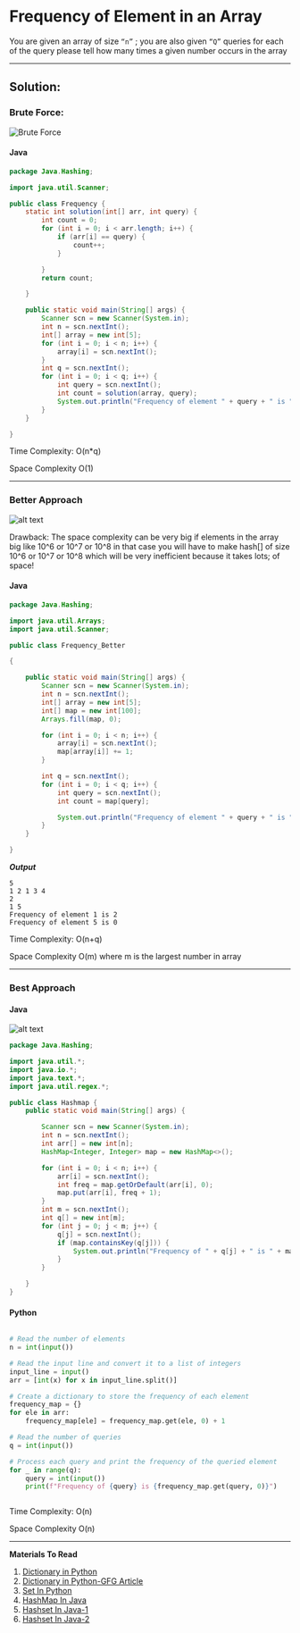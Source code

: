# Frequency of Element in an Array

You are given an array of size `“n”` ; you are also given `“Q”` queries for each of the query please tell how many times a given number occurs in the array

---

## **Solution**:

### **Brute Force**:

![Brute Force](./Images/image.png)

#### Java

```java
package Java.Hashing;

import java.util.Scanner;

public class Frequency {
    static int solution(int[] arr, int query) {
        int count = 0;
        for (int i = 0; i < arr.length; i++) {
            if (arr[i] == query) {
                count++;
            }

        }
        return count;

    }

    public static void main(String[] args) {
        Scanner scn = new Scanner(System.in);
        int n = scn.nextInt();
        int[] array = new int[5];
        for (int i = 0; i < n; i++) {
            array[i] = scn.nextInt();
        }
        int q = scn.nextInt();
        for (int i = 0; i < q; i++) {
            int query = scn.nextInt();
            int count = solution(array, query);
            System.out.println("Frequency of element " + query + " is " + count);
        }
    }

}

```

Time Complexity: O(n\*q)

Space Complexity O(1)

---

### **Better Approach**

![alt text](./Images/image-1.png)

Drawback:
The space complexity can be very big if elements in the array big like 10^6 or 10^7 or 10^8 in that case you will have to make hash[] of size 10^6 or 10^7 or 10^8 which will be very inefficient because it takes lots; of space!

#### Java

```java
package Java.Hashing;

import java.util.Arrays;
import java.util.Scanner;

public class Frequency_Better

{

    public static void main(String[] args) {
        Scanner scn = new Scanner(System.in);
        int n = scn.nextInt();
        int[] array = new int[5];
        int[] map = new int[100];
        Arrays.fill(map, 0);

        for (int i = 0; i < n; i++) {
            array[i] = scn.nextInt();
            map[array[i]] += 1;
        }

        int q = scn.nextInt();
        for (int i = 0; i < q; i++) {
            int query = scn.nextInt();
            int count = map[query];

            System.out.println("Frequency of element " + query + " is " + count);
        }
    }

}


```

**_Output_**

```
5
1 2 1 3 4
2
1 5
Frequency of element 1 is 2
Frequency of element 5 is 0

```

Time Complexity: O(n+q)

Space Complexity O(m) where m is the largest number in array

---

### **Best Approach**

#### Java

![alt text](./Images/image-2.png)

```Java
package Java.Hashing;

import java.util.*;
import java.io.*;
import java.text.*;
import java.util.regex.*;

public class Hashmap {
    public static void main(String[] args) {

        Scanner scn = new Scanner(System.in);
        int n = scn.nextInt();
        int arr[] = new int[n];
        HashMap<Integer, Integer> map = new HashMap<>();

        for (int i = 0; i < n; i++) {
            arr[i] = scn.nextInt();
            int freq = map.getOrDefault(arr[i], 0);
            map.put(arr[i], freq + 1);
        }
        int m = scn.nextInt();
        int q[] = new int[m];
        for (int j = 0; j < m; j++) {
            q[j] = scn.nextInt();
            if (map.containsKey(q[j])) {
                System.out.println("Frequency of " + q[j] + " is " + map.get(q[j]));
            }
        }

    }
}

```

#### Python

```python

# Read the number of elements
n = int(input())

# Read the input line and convert it to a list of integers
input_line = input()
arr = [int(x) for x in input_line.split()]

# Create a dictionary to store the frequency of each element
frequency_map = {}
for ele in arr:
    frequency_map[ele] = frequency_map.get(ele, 0) + 1

# Read the number of queries
q = int(input())

# Process each query and print the frequency of the queried element
for _ in range(q):
    query = int(input())
    print(f"Frequency of {query} is {frequency_map.get(query, 0)}")



```

Time Complexity: O(n)

Space Complexity O(n)

---

**Materials To Read**

1. [Dictionary in Python ](https://docs.python.org/3/library/stdtypes.html#mapping-types-dict)
2. [Dictionary in Python-GFG Article](https://www.geeksforgeeks.org/python-dictionary/)
3. [Set In Python](https://realpython.com/python-sets/)
4. [HashMap In Java](https://www.baeldung.com/java-hashmap)
5. [Hashset In Java-1](https://www.simplilearn.com/tutorials/java-tutorial/hashset-in-java)
6. [Hashset In Java-2](https://www.baeldung.com/java-hashset)
